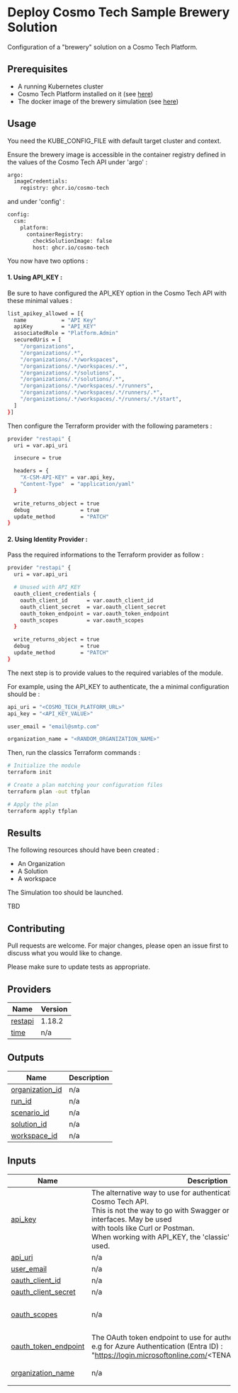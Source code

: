 <!-- BEGIN_TF_DOCS -->


# Deploy Cosmo Tech Sample Brewery Solution

Configuration of a "brewery" solution on a Cosmo Tech Platform.

## Prerequisites

- A running Kubernetes cluster
- Cosmo Tech Platform installed on it (see [here](https://artifacthub.io/packages/helm/cosmotech-api/cosmotech-api))
- The docker image of the brewery simulation (see [here](https://github.com/Cosmo-Tech/onboarding-brewery-solution/pkgs/container/brewery_simulator))


## Usage

You need the KUBE_CONFIG_FILE with default target cluster and context.

Ensure the brewery image is accessible in the container registry defined in the values of the Cosmo Tech API under 'argo' :
```bash
argo:
  imageCredentials:
    registry: ghcr.io/cosmo-tech
```
and under 'config' : 
```bash
config:
  csm:
    platform:
      containerRegistry:
        checkSolutionImage: false
        host: ghcr.io/cosmo-tech
```


You now have two options : 

#### 1. Using API_KEY : 

Be sure to have configured the API_KEY option in the Cosmo Tech API with these minimal values :
```bash
list_apikey_allowed = [{
  name           = "API Key"
  apiKey         = "API_KEY"
  associatedRole = "Platform.Admin"
  securedUris = [
    "/organizations",
    "/organizations/.*",
    "/organizations/.*/workspaces",
    "/organizations/.*/workspaces/.*",
    "/organizations/.*/solutions",
    "/organizations/.*/solutions/.*",
    "/organizations/.*/workspaces/.*/runners",
    "/organizations/.*/workspaces/.*/runners/.*",
    "/organizations/.*/workspaces/.*/runners/.*/start",
  ]
}]

```

Then configure the Terraform provider with the following parameters :
```bash
provider "restapi" {
  uri = var.api_uri

  insecure = true

  headers = {
    "X-CSM-API-KEY" = var.api_key,
    "Content-Type"  = "application/yaml"
  }

  write_returns_object = true
  debug                = true
  update_method        = "PATCH"
}

```


#### 2. Using Identity Provider : 

Pass the required informations to the Terraform provider as follow :
```bash
provider "restapi" {
  uri = var.api_uri

  # Unused with API_KEY
  oauth_client_credentials {
    oauth_client_id      = var.oauth_client_id
    oauth_client_secret  = var.oauth_client_secret
    oauth_token_endpoint = var.oauth_token_endpoint
    oauth_scopes         = var.oauth_scopes
  }

  write_returns_object = true
  debug                = true
  update_method        = "PATCH"
}

```

The next step is to provide values to the required variables of the module. 

For example, using the API_KEY to authenticate, the a minimal configuration should be : 
```bash
api_uri = "<COSMO_TECH_PLATFORM_URL>"
api_key = "<API_KEY_VALUE>"

user_email = "email@smtp.com"

organization_name = "<RANDOM_ORGANIZATION_NAME>"
```

Then, run the classics Terraform commands : 
```bash
# Initialize the module
terraform init

# Create a plan matching your configuration files
terraform plan -out tfplan

# Apply the plan
terraform apply tfplan

```

## Results

The following resources should have been created : 

- An Organization
- A Solution
- A workspace

The Simulation too should be launched. 

TBD

## Contributing

Pull requests are welcome. For major changes, please open an issue first
to discuss what you would like to change.

Please make sure to update tests as appropriate.

## Providers

| Name | Version |
|------|---------|
| <a name="provider_restapi"></a> [restapi](#provider\_restapi) | 1.18.2 |
| <a name="provider_time"></a> [time](#provider\_time) | n/a |

## Outputs

| Name | Description |
|------|-------------|
| <a name="output_organization_id"></a> [organization\_id](#output\_organization\_id) | n/a |
| <a name="output_run_id"></a> [run\_id](#output\_run\_id) | n/a |
| <a name="output_scenario_id"></a> [scenario\_id](#output\_scenario\_id) | n/a |
| <a name="output_solution_id"></a> [solution\_id](#output\_solution\_id) | n/a |
| <a name="output_workspace_id"></a> [workspace\_id](#output\_workspace\_id) | n/a |

## Inputs

| Name | Description | Type | Default | Required |
|------|-------------|------|---------|:--------:|
| <a name="input_api_key"></a> [api\_key](#input\_api\_key) | The alternative way to use for authentication when working with the Cosmo Tech API.<br>This is not the way to go with Swagger or othen Web oriented interfaces. May be used<br> with tools like Curl or Postman.<br>When working with API\_KEY, the 'classic' way to authenticate is not used. | `string` | n/a | yes |
| <a name="input_api_uri"></a> [api\_uri](#input\_api\_uri) | n/a | `string` | n/a | yes |
| <a name="input_user_email"></a> [user\_email](#input\_user\_email) | n/a | `string` | n/a | yes |
| <a name="input_oauth_client_id"></a> [oauth\_client\_id](#input\_oauth\_client\_id) | n/a | `string` | `""` | no |
| <a name="input_oauth_client_secret"></a> [oauth\_client\_secret](#input\_oauth\_client\_secret) | n/a | `string` | `""` | no |
| <a name="input_oauth_scopes"></a> [oauth\_scopes](#input\_oauth\_scopes) | n/a | `list(string)` | <pre>[<br>  ""<br>]</pre> | no |
| <a name="input_oauth_token_endpoint"></a> [oauth\_token\_endpoint](#input\_oauth\_token\_endpoint) | The OAuth token endpoint to use for authentication.<br>e.g for Azure Authentication (Entra ID) : <br>"https://login.microsoftonline.com/<TENANT\_ID>/oauth2/v2.0/token" | `string` | `""` | no |
| <a name="input_organization_name"></a> [organization\_name](#input\_organization\_name) | n/a | `string` | `"Cosmo Tech Sample Organization"` | no |  
<!-- END_TF_DOCS -->